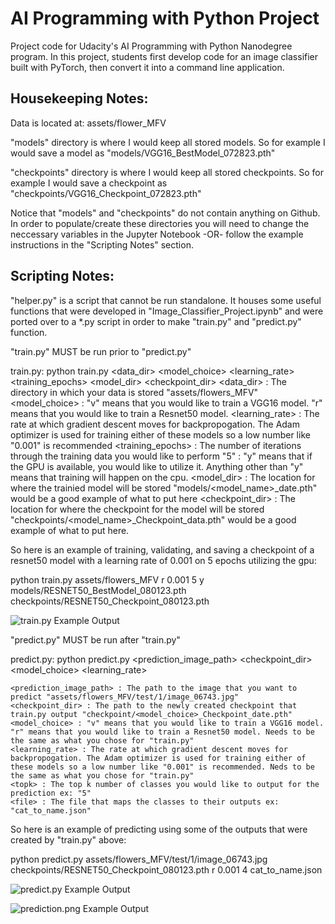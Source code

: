 # AI Programming with Python Project

Project code for Udacity's AI Programming with Python Nanodegree program. In this project, students first develop code for an image classifier built with PyTorch, then convert it into a command line application.

## Housekeeping Notes:

Data is located at: assets/flower_MFV

"models" directory is where I would keep all stored models. So for example I would save a model as "models/VGG16_BestModel_072823.pth"

"checkpoints" directory is where I would keep all stored checkpoints. So for example I would save a checkpoint as "checkpoints/VGG16_Checkpoint_072823.pth"

Notice that "models" and "checkpoints" do not contain anything on Github. In order to populate/create these directories you will need to change the neccessary variables in the Jupyter Notebook -OR- follow the example instructions in the "Scripting Notes" section.

## Scripting Notes:

"helper.py" is a script that cannot be run standalone. It houses some useful functions that were developed in "Image_Classifier_Project.ipynb" and were ported over to a *.py script in order to make "train.py" and "predict.py" function.

"train.py" MUST be run prior to "predict.py"

train.py: python train.py <data_dir> <model_choice> <learning_rate> <training_epochs> <gpu> <model_dir> <checkpoint_dir>
    <data_dir> : The directory in which your data is stored "assets/flowers_MFV"
    <model_choice> : "v" means that you would like to train a VGG16 model. "r" means that you would like to train a Resnet50 model.
    <learning_rate> : The rate at which gradient descent moves for backpropogation. The Adam optimizer is used for training either of these models so a low number like "0.001" is recommended
    <training_epochs> : The number of iterations through the training data you would like to perform "5"
    <gpu> : "y" means that if the GPU is available, you would like to utilize it. Anything other than "y" means that training will happen on the cpu.
    <model_dir> : The location for where the trainied model will be stored "models/<model_name>_date.pth" would be a good example of what to put here
    <checkpoint_dir> : The location for where the checkpoint for the model will be stored "checkpoints/<model_name>_Checkpoint_data.pth" would be a good example of what to put here.

So here is an example of training, validating, and saving a checkpoint of a resnet50 model with a learning rate of 0.001 on 5 epochs utilizing the gpu:

python train.py assets/flowers_MFV r 0.001 5 y models/RESNET50_BestModel_080123.pth checkpoints/RESNET50_Checkpoint_080123.pth

![train.py Example Output](screenshots/train_screenshot_output.jpg?raw=true "train.py Example Output")

"predict.py" MUST be run after "train.py"

predict.py: python predict.py <prediction_image_path> <checkpoint_dir> <model_choice> <learning_rate> <topk> <file>

    <prediction_image_path> : The path to the image that you want to predict "assets/flowers_MFV/test/1/image_06743.jpg"
    <checkpoint_dir> : The path to the newly created checkpoint that train.py output "checkpoint/<model_choice>_Checkpoint_date.pth"
    <model_choice> : "v" means that you would like to train a VGG16 model. "r" means that you would like to train a Resnet50 model. Needs to be the same as what you chose for "train.py"
    <learning_rate> : The rate at which gradient descent moves for backpropogation. The Adam optimizer is used for training either of these models so a low number like "0.001" is recommended. Neds to be the same as what you chose for "train.py"
    <topk> : The top k number of classes you would like to output for the prediction ex: "5"
    <file> : The file that maps the classes to their outputs ex: "cat_to_name.json"

So here is an example of predicting using some of the outputs that were created by "train.py" above:

python predict.py assets/flowers_MFV/test/1/image_06743.jpg checkpoints/RESNET50_Checkpoint_080123.pth r 0.001 4 cat_to_name.json

![predict.py Example Output](screenshots/predict_screenshot_output.jpg?raw=true "predict.py Example Output")

![prediction.png Example Output](screenshots/prediction.jpg?raw=true "prediction.png Example Output")